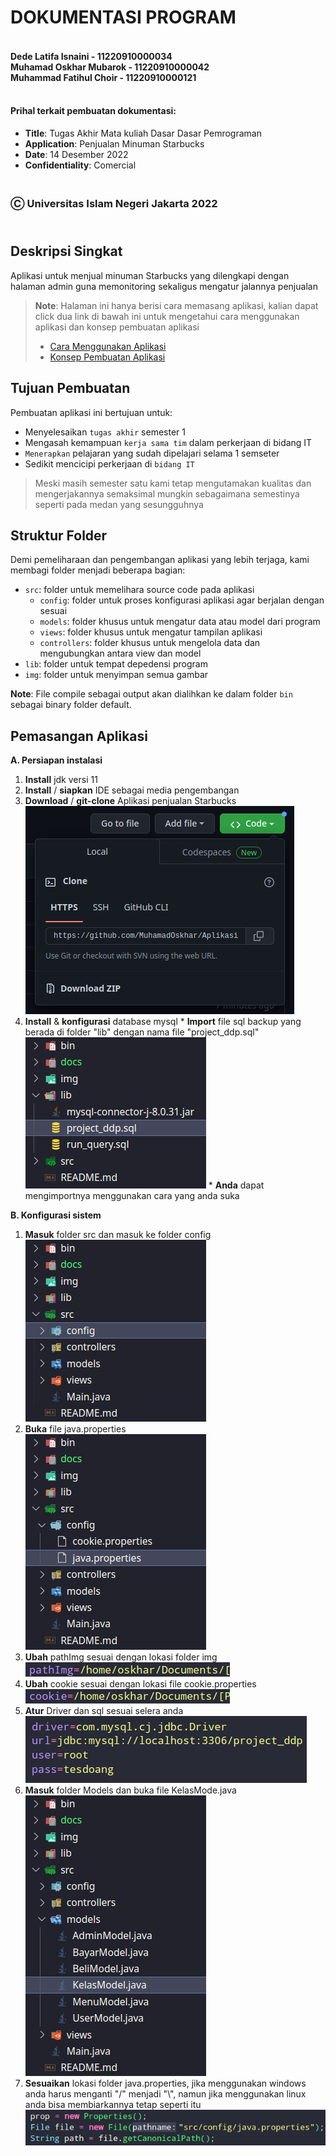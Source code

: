 # DOKUMENTASI PROGRAM
#### <br/>Dede Latifa Isnaini - 11220910000034<br/>Muhamad Oskhar Mubarok - 11220910000042<br/>Muhammad Fatihul Choir - 11220910000121
#### <br/>Prihal terkait pembuatan dokumentasi:

* **Title**: Tugas Akhir Mata kuliah Dasar Dasar Pemrograman
* **Application**: Penjualan Minuman Starbucks
* **Date**: 14 Desember 2022
* **Confidentiality**: Comercial

### <br/>Ⓒ Universitas Islam Negeri Jakarta 2022

## <br/>Deskripsi Singkat

Aplikasi untuk menjual minuman Starbucks yang dilengkapi dengan halaman admin guna memonitoring sekaligus mengatur jalannya penjualan

> **Note**: Halaman ini hanya berisi cara memasang aplikasi, kalian dapat click dua link di bawah ini untuk mengetahui cara menggunakan aplikasi dan konsep pembuatan aplikasi
> * [Cara Menggunakan Aplikasi](/docs/caraPakai.md)
> * [Konsep Pembuatan Aplikasi](/docs/dokumentasiSystem.md)

## Tujuan Pembuatan

Pembuatan aplikasi ini bertujuan untuk:
* Menyelesaikan `tugas akhir` semester 1
* Mengasah kemampuan `kerja sama tim` dalam perkerjaan di bidang IT
* `Menerapkan` pelajaran yang sudah dipelajari selama 1 semseter
* Sedikit mencicipi perkerjaan di `bidang IT`

> Meski masih semester satu kami tetap mengutamakan kualitas dan mengerjakannya semaksimal mungkin sebagaimana semestinya seperti pada medan yang sesungguhnya

## Struktur Folder

Demi pemeliharaan dan pengembangan aplikasi yang lebih terjaga, kami membagi folder menjadi beberapa bagian:

* `src`: folder untuk memelihara source code pada aplikasi
  - `config`: folder untuk proses konfigurasi aplikasi agar berjalan dengan sesuai
  - `models`: folder khusus untuk mengatur data atau model dari program
  - `views`: folder khusus untuk mengatur tampilan aplikasi
  - `controllers`: folder khusus untuk mengelola data dan mengubungkan antara view dan model
* `lib`: folder untuk tempat depedensi program
* `img`: folder untuk menyimpan semua gambar

**Note**: File compile sebagai output akan dialihkan ke dalam folder `bin` sebagai binary folder default.

## Pemasangan Aplikasi

**A. Persiapan instalasi**
  1. **Install** jdk versi 11
  2. **Install** / **siapkan** IDE sebagai media pengembangan
  3. **Download** / **git-clone** Aplikasi penjualan Starbucks<br/>
  ![Ini Gambar](docs/img/d0.png)
  4. **Install** & **konfigurasi** database mysql
    * **Import** file sql backup yang berada di folder "lib" dengan nama file "project_ddp.sql"<br/>
    ![Ini Gambar](docs/img/d1.png)
    * **Anda** dapat mengimportnya menggunakan cara yang anda suka

**B. Konfigurasi sistem**
  1. **Masuk** folder src dan masuk ke folder config<br/>
  ![Ini Gambar](docs/img/d2.png)
  2. **Buka** file java.properties<br/>
  ![Ini Gambar](docs/img/d3.png)
  3. **Ubah** pathImg sesuai dengan lokasi folder img<br/>
  ![Ini Gambar](docs/img/d4.png)
  4. **Ubah** cookie sesuai dengan lokasi file cookie.properties<br/>
  ![Ini Gambar](docs/img/d5.png)
  5. **Atur** Driver dan sql sesuai selera anda<br/>
  ![Ini Gambar](docs/img/d6.png)
  6. **Masuk** folder Models dan buka file KelasMode.java<br/>
  ![Ini Gambar](docs/img/d7.png)
  7. **Sesuaikan** lokasi folder java.properties, jika menggunakan windows anda harus menganti "/" menjadi "\\", namun jika menggunakan linux anda bisa membiarkannya tetap seperti itu<br/>
  ![Ini Gambar](docs/img/d8.png)
  

    